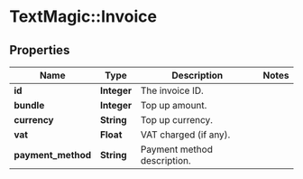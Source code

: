# TextMagic::Invoice

## Properties
Name | Type | Description | Notes
------------ | ------------- | ------------- | -------------
**id** | **Integer** | The invoice ID. | 
**bundle** | **Integer** | Top up amount. | 
**currency** | **String** | Top up currency. | 
**vat** | **Float** | VAT charged (if any). | 
**payment_method** | **String** | Payment method description. | 


